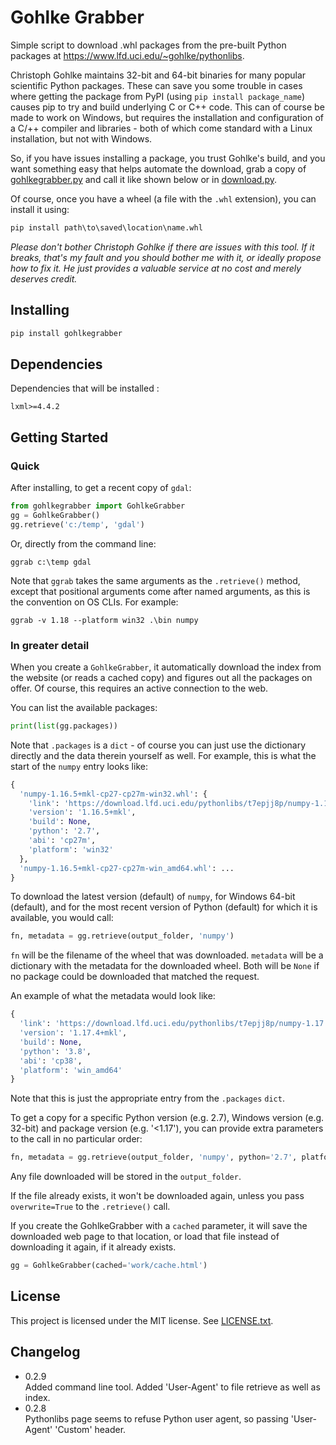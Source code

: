# Gohlke Grabber

Simple script to download .whl packages from the pre-built Python packages at https://www.lfd.uci.edu/~gohlke/pythonlibs.

Christoph Gohlke maintains 32-bit and 64-bit binaries for many popular scientific Python packages. These can save you some trouble in cases where getting the package from PyPI (using `pip install package_name`) causes pip to try and build underlying C or C++ code. This can of course be made to work on Windows, but requires the installation and configuration of a C/++ compiler and libraries - both of which come standard with a Linux installation, but not with Windows.

So, if you have issues installing a package, you trust Gohlke's build, and you want something easy that helps automate the download, grab a copy of [gohlkegrabber.py](https://github.com/jaapvandervelde/gohlkegrabber/blob/master/gohlkegrabber/gohlkegrabber.py) and call it like shown below or in [download.py](https://github.com/jaapvandervelde/gohlkegrabber/blob/master/example/download.py).

Of course, once you have a wheel (a file with the `.whl` extension), you can install it using:
```cmd
pip install path\to\saved\location\name.whl
```

<i>Please don't bother Christoph Gohlke if there are issues with this tool. If it breaks, that's my fault and you should bother me with it, or ideally propose how to fix it. He just provides a valuable service at no cost and merely deserves credit.</i>

## Installing

```cmd
pip install gohlkegrabber
```

## Dependencies

Dependencies that will be installed :
```
lxml>=4.4.2
```

## Getting Started

### Quick

After installing, to get a recent copy of `gdal`:
```python
from gohlkegrabber import GohlkeGrabber
gg = GohlkeGrabber()
gg.retrieve('c:/temp', 'gdal')
```

Or, directly from the command line:
```commandline
ggrab c:\temp gdal
```
Note that `ggrab` takes the same arguments as the `.retrieve()` method, except that positional arguments come after named arguments, as this is the convention on OS CLIs. For example:
```commandline
ggrab -v 1.18 --platform win32 .\bin numpy
```

### In greater detail

When you create a `GohlkeGrabber`, it automatically download the index from the website (or reads a cached copy) and figures out all the packages on offer. Of course, this requires an active connection to the web. 

You can list the available packages:
```python
print(list(gg.packages))
```
Note that `.packages` is a `dict` - of course you can just use the dictionary directly and the data therein yourself as well. For example, this is what the start of the `numpy` entry looks like:
```python
{
  'numpy-1.16.5+mkl-cp27-cp27m-win32.whl': {
    'link': 'https://download.lfd.uci.edu/pythonlibs/t7epjj8p/numpy-1.16.5+mkl-cp27-cp27m-win32.whl',
    'version': '1.16.5+mkl',
    'build': None,
    'python': '2.7',
    'abi': 'cp27m',
    'platform': 'win32'
  },
  'numpy-1.16.5+mkl-cp27-cp27m-win_amd64.whl': ...
}
```

To download the latest version (default) of `numpy`, for Windows 64-bit (default), and for the most recent version of Python (default) for which it is available, you would call:
```python
fn, metadata = gg.retrieve(output_folder, 'numpy')
```

`fn` will be the filename of the wheel that was downloaded. `metadata` will be a dictionary with the metadata for the downloaded wheel. Both will be `None` if no package could be downloaded that matched the request. 

An example of what the metadata would look like:
```python
{
  'link': 'https://download.lfd.uci.edu/pythonlibs/t7epjj8p/numpy-1.17.4+mkl-cp38-cp38-win_amd64.whl',
  'version': '1.17.4+mkl',
  'build': None,
  'python': '3.8',
  'abi': 'cp38',
  'platform': 'win_amd64'
}
```
Note that this is just the appropriate entry from the `.packages` `dict`.

To get a copy for a specific Python version (e.g. 2.7), Windows version (e.g. 32-bit) and package version (e.g. '<1.17'), you can provide extra parameters to the call in no particular order:
```python
fn, metadata = gg.retrieve(output_folder, 'numpy', python='2.7', platform='win32', version='<1.17')
```

Any file downloaded will be stored in the `output_folder`. 

If the file already exists, it won't be downloaded again, unless you pass `overwrite=True` to the `.retrieve()` call. 

If you create the GohlkeGrabber with a `cached` parameter, it will save the downloaded web page to that location, or load that file instead of downloading it again, if it already exists.
```python
gg = GohlkeGrabber(cached='work/cache.html')
```

## License

This project is licensed under the MIT license. See [LICENSE.txt](https://github.com/jaapvandervelde/gohlkegrabber/blob/master/LICENSE.txt).


## Changelog

- 0.2.9<br>Added command line tool. Added 'User-Agent' to file retrieve as well as index.
- 0.2.8<br>Pythonlibs page seems to refuse Python user agent, so passing 'User-Agent' 'Custom' header.
